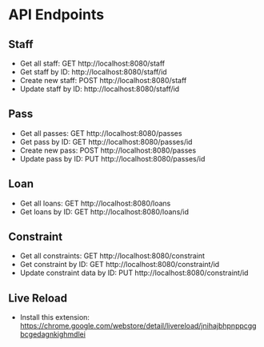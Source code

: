 # API Endpoints
## Staff 
- Get all staff: GET http://localhost:8080/staff
- Get staff by ID: http://localhost:8080/staff/id
- Create new staff: POST http://localhost:8080/staff
- Update staff by ID: http://localhost:8080/staff/id
## Pass
- Get all passes: GET http://localhost:8080/passes
- Get pass by ID: GET http://localhost:8080/passes/id
- Create new pass: POST http://localhost:8080/passes
- Update pass by ID: PUT http://localhost:8080/passes/id

## Loan
- Get all loans: GET http://localhost:8080/loans
- Get loans by ID: GET http://localhost:8080/loans/id

## Constraint
- Get all constraints: GET http://localhost:8080/constraint
- Get constraint by ID: GET http://localhost:8080/constraint/id
- Update constraint data by ID: PUT http://localhost:8080/constraint/id

## Live Reload
- Install this extension: https://chrome.google.com/webstore/detail/livereload/jnihajbhpnppcggbcgedagnkighmdlei